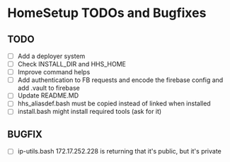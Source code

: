 # HomeSetup TODOs and Bugfixes

## TODO

- [ ] Add a deployer system
- [ ] Check INSTALL_DIR and HHS_HOME
- [ ] Improve command helps
- [ ] Add authentication to FB requests and encode the firebase config and add .vault to firebase
- [ ] Update README.MD
- [ ] hhs_aliasdef.bash must be copied instead of linked when installed
- [ ] install.bash might install required tools (ask for it)

## BUGFIX

- [ ] ip-utils.bash 172.17.252.228 is returning that it's public, but it's private